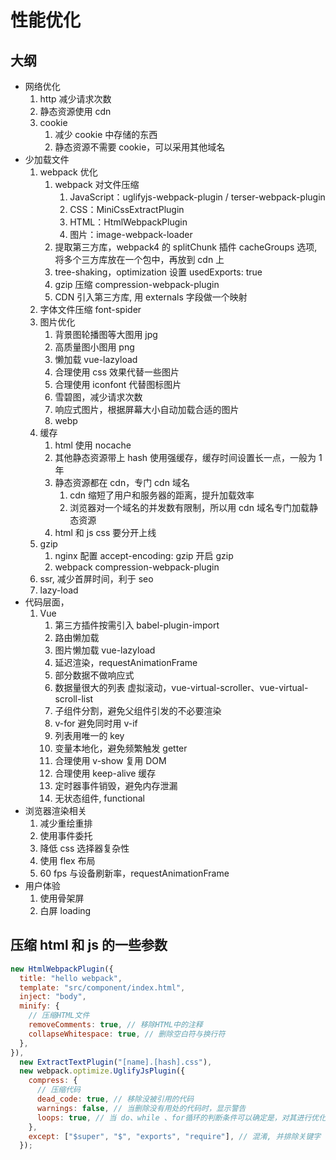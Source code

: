 # 性能优化

## 大纲

<!-- - 网络优化
  1. DNS缓存
  2. http
     1. 减少请求次数
     2. 使用http2
        1. 解析速度快
        2. 多路复用
        3. 首部压缩
        4. 设置优先级
        5. 流量控制
        6. 服务器推送
  3. 静态资源使用cdn
  4. prefetch 预获取可能需要的资源
  5. preload 预获取必定要的资源, 重要资源使用
  6. cookie
     1. 减少cookie中存储的东西
     2. 静态资源不需要cookie，可以采用其他域名 -->

- 网络优化
  1. http 减少请求次数
  2. 静态资源使用 cdn
  3. cookie
     1. 减少 cookie 中存储的东西
     2. 静态资源不需要 cookie，可以采用其他域名
- 少加载文件
  1. webpack 优化
     1. webpack 对文件压缩
        1. JavaScript：uglifyjs-webpack-plugin / terser-webpack-plugin
        2. CSS：MiniCssExtractPlugin
        3. HTML：HtmlWebpackPlugin
        4. 图片：image-webpack-loader
     2. 提取第三方库，webpack4 的 splitChunk 插件 cacheGroups 选项, 将多个三方库放在一个包中，再放到 cdn 上
     3. tree-shaking，optimization 设置 usedExports: true
     4. gzip 压缩 compression-webpack-plugin
     5. CDN 引入第三方库, 用 externals 字段做一个映射
  2. 字体文件压缩 font-spider
  3. 图片优化
     1. 背景图轮播图等大图用 jpg
     2. 高质量图小图用 png
     3. 懒加载 vue-lazyload
     4. 合理使用 css 效果代替一些图片
     5. 合理使用 iconfont 代替图标图片
     6. 雪碧图，减少请求次数
     7. 响应式图片，根据屏幕大小自动加载合适的图片
     8. webp
  4. 缓存
     1. html 使用 nocache
     2. 其他静态资源带上 hash 使用强缓存，缓存时间设置长一点，一般为 1 年
     3. 静态资源都在 cdn，专门 cdn 域名
        1. cdn 缩短了用户和服务器的距离，提升加载效率
        2. 浏览器对一个域名的并发数有限制，所以用 cdn 域名专门加载静态资源
     4. html 和 js css 要分开上线
  5. gzip
     1. nginx 配置 accept-encoding: gzip 开启 gzip
     2. webpack compression-webpack-plugin
  6. ssr, 减少首屏时间，利于 seo
  7. lazy-load
- 代码层面，
  1. Vue
     1. 第三方插件按需引入 babel-plugin-import
     2. 路由懒加载
     3. 图片懒加载 vue-lazyload
     4. 延迟渲染，requestAnimationFrame
     5. 部分数据不做响应式
     6. 数据量很大的列表 虚拟滚动，vue-virtual-scroller、vue-virtual-scroll-list
     7. 子组件分割，避免父组件引发的不必要渲染
     8. v-for 避免同时用 v-if
     9. 列表用唯一的 key
     10. 变量本地化，避免频繁触发 getter
     11. 合理使用 v-show 复用 DOM
     12. 合理使用 keep-alive 缓存
     13. 定时器事件销毁，避免内存泄漏
     14. 无状态组件, functional
- 浏览器渲染相关
  1. 减少重绘重排
  2. 使用事件委托
  3. 降低 css 选择器复杂性
  4. 使用 flex 布局
  5. 60 fps 与设备刷新率，requestAnimationFrame
- 用户体验
  1. 使用骨架屏
  2. 白屏 loading

## 压缩 html 和 js 的一些参数

```js
new HtmlWebpackPlugin({
  title: "hello webpack",
  template: "src/component/index.html",
  inject: "body",
  minify: {
    // 压缩HTML文件
    removeComments: true, // 移除HTML中的注释
    collapseWhitespace: true, // 删除空白符与换行符
  },
}),
  new ExtractTextPlugin("[name].[hash].css"),
  new webpack.optimize.UglifyJsPlugin({
    compress: {
      // 压缩代码
      dead_code: true, // 移除没被引用的代码
      warnings: false, // 当删除没有用处的代码时，显示警告
      loops: true, // 当 do、while 、for循环的判断条件可以确定是，对其进行优化
    },
    except: ["$super", "$", "exports", "require"], // 混淆, 并排除关键字
  });
```
